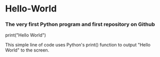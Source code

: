 # Hello-World
### The very first Python program and first repository on Github

print("Hello World")

This simple line of code uses Python's print() function to output "Hello World" to the screen. 
